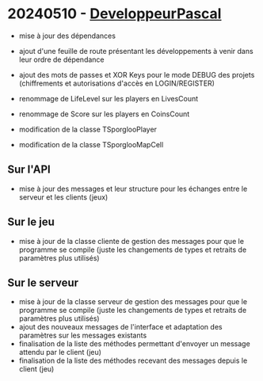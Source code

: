 # 20240510 - [DeveloppeurPascal](https://github.com/DeveloppeurPascal)

* mise à jour des dépendances
* ajout d'une feuille de route présentant les développements à venir dans leur ordre de dépendance
* ajout des mots de passes et XOR Keys pour le mode DEBUG des projets (chiffrements et autorisations d'accès en LOGIN/REGISTER)

* renommage de LifeLevel sur les players en LivesCount
* renommage de Score sur les players en CoinsCount
* modification de la classe TSporglooPlayer
* modification de la classe TSporglooMapCell

## Sur l'API

* mise à jour des messages et leur structure pour les échanges entre le serveur et les clients (jeux)

## Sur le jeu

* mise à jour de la classe cliente de gestion des messages pour que le programme se compile (juste les changements de types et retraits de paramètres plus utilisés)

## Sur le serveur

* mise à jour de la classe serveur de gestion des messages pour que le programme se compile (juste les changements de types et retraits de paramètres plus utilisés)
* ajout des nouveaux messages de l'interface et adaptation des paramètres sur les messages existants
* finalisation de la liste des méthodes permettant d'envoyer un message attendu par le client (jeu)
* finalisation de la liste des méthodes recevant des messages depuis le client (jeu)

